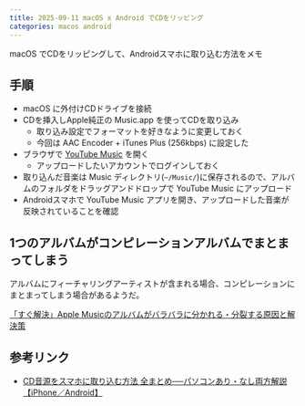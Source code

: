 ```yaml
---
title: 2025-09-11 macOS x Android でCDをリッピング
categories: macos android
---
```


macOS でCDをリッピングして、Androidスマホに取り込む方法をメモ

## 手順

- macOS に外付けCDドライブを接続
- CDを挿入しApple純正の Music.app を使ってCDを取り込み
  - 取り込み設定でフォーマットを好きなように変更しておく
  - 今回は AAC Encoder + iTunes Plus (256kbps) に設定した
- ブラウザで [YouTube Music](https://music.youtube.com/) を開く
  - アップロードしたいアカウントでログインしておく
- 取り込んだ音楽は Music ディレクトリ(`~/Music/`)に保存されるので、アルバムのフォルダをドラッグアンドドロップで YouTube Music にアップロード
- Androidスマホで YouTube Music アプリを開き、アップロードした音楽が反映されていることを確認

## 1つのアルバムがコンピレーションアルバムでまとまってしまう

アルバムにフィーチャリングアーティストが含まれる場合、コンピレーションにまとまってしまう場合があるようだ。

[「すぐ解決」Apple Musicのアルバムがバラバラに分かれる・分裂する原因と解決策](https://muconvert.jp/how-to/fix-apple-music-splitting-albums/)

## 参考リンク

- [CD音源をスマホに取り込む方法 全まとめ──パソコンあり・なし両方解説【iPhone／Android】](https://appllio.com/android-smartphone-import-cd-music)

